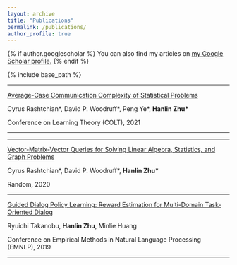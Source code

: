 ```yaml
---
layout: archive
title: "Publications"
permalink: /publications/
author_profile: true
---
```


{% if author.googlescholar %}
  You can also find my articles on <u><a href="{{author.googlescholar}}">my Google Scholar profile</a>.</u>
{% endif %}

{% include base_path %}

<!-- {% for post in site.publications reversed %}
  {% include archive-single.html %}
{% endfor %} -->

---
[Average-Case Communication Complexity of Statistical Problems](https://arxiv.org/abs/2107.01335)

Cyrus Rashtchian\*, David P. Woodruff\*, Peng Ye\*, **Hanlin Zhu\***

Conference on Learning Theory (COLT), 2021

---

---
[Vector-Matrix-Vector Queries for Solving Linear Algebra, Statistics, and Graph Problems](https://arxiv.org/abs/2006.14015)

Cyrus Rashtchian\*, David P. Woodruff\*, **Hanlin Zhu\***

Random, 2020

---
[Guided Dialog Policy Learning: Reward Estimation for Multi-Domain Task-Oriented Dialog](https://arxiv.org/abs/1908.10719)

Ryuichi Takanobu, **Hanlin Zhu**, Minlie Huang

Conference on Empirical Methods in Natural Language Processing (EMNLP), 2019

---
